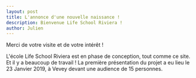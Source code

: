 ```yaml
---
layout: post
title: L'annonce d'une nouvelle naissance !
description: Bienvenue Life School Riviera !
author: Julien
---
```


Merci de votre visite et de votre intérêt ! 

L'école Life School Riviera est en phase de conception, tout comme ce site. Et il y a beaucoup de travail ! 
La première présentation du projet a eu lieu le 23 Janvier 2019, à Vevey devant une audience de 15 personnes.

